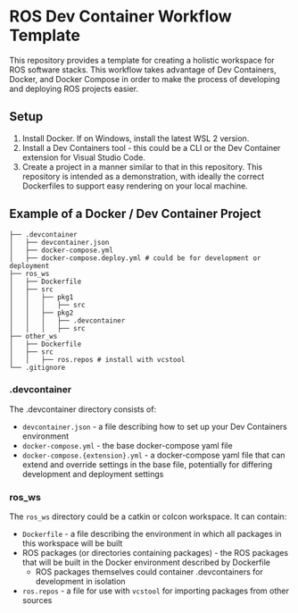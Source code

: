 # ROS Dev Container Workflow Template

This repository provides a template for creating a holistic workspace for ROS software stacks. This workflow takes advantage of Dev Containers, Docker, and Docker Compose in order to make the process of developing and deploying ROS projects easier.

## Setup

1. Install Docker. If on Windows, install the latest WSL 2 version.
2. Install a Dev Containers tool - this could be a CLI or the Dev Container extension for Visual Studio Code.
3. Create a project in a manner similar to that in this repository. This repository is intended as a demonstration, with ideally the correct Dockerfiles to support easy rendering on your local machine.

## Example of a Docker / Dev Container Project

```
├── .devcontainer
│   ├── devcontainer.json
│   ├── docker-compose.yml
│   ├── docker-compose.deploy.yml # could be for development or deployment
├── ros_ws
│   ├── Dockerfile
│   ├── src
│   │   ├── pkg1
│   │   │   ├── src
│   │   ├── pkg2
│   │   │   ├── .devcontainer
│   │   │   ├── src
├── other_ws
│   ├── Dockerfile
│   ├── src
│   │   ├── ros.repos # install with vcstool
└── .gitignore
```

### .devcontainer

The .devcontainer directory consists of:
- `devcontainer.json` - a file describing how to set up your Dev Containers environment
- `docker-compose.yml` - the base docker-compose yaml file
- `docker-compose.{extension}.yml` - a docker-compose yaml file that can extend and override settings in the base file, potentially for differing development and deployment settings

### ros_ws

The `ros_ws` directory could be a catkin or colcon workspace. It can contain:
- `Dockerfile` - a file describing the environment in which all packages in this workspace will be built
- ROS packages (or directories containing packages) - the ROS packages that will be built in the Docker environment described by Dockerfile
    - ROS packages themselves could container .devcontainers for development in isolation
- `ros.repos` - a file for use with `vcstool` for importing packages from other sources
